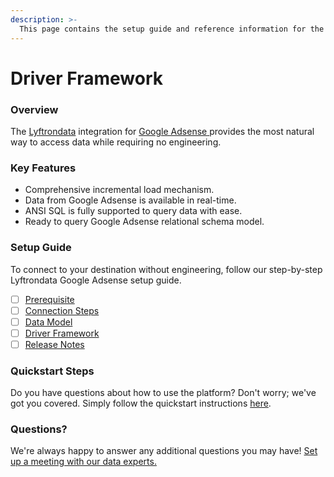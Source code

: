 ```yaml
---
description: >-
  This page contains the setup guide and reference information for the Google Adsense source connector.
---
```


# Driver Framework

### Overview

The [Lyftrondata](https://www.lyftrondata.com/) integration for [Google Adsense](https://www.lyftrondata.com/integration/google-adsense/)[ ](https://www.lyftrondata.com/integration/google-adsense/)provides the most natural way to access data while requiring no engineering.

### Key Features

* Comprehensive incremental load mechanism.
* Data from Google Adsense is available in real-time.&#x20;
* ANSI SQL is fully supported to query data with ease.
* Ready to query Google Adsense relational schema model.

### Setup Guide

To connect to your destination without engineering, follow our step-by-step Lyftrondata Google Adsense setup guide.

* [ ] [Prerequisite](../../marketing-analytics/google-adsense/prerequisite.md)
* [ ] [Connection Steps](../../marketing-analytics/google-adsense/connection-steps.md)
* [ ] [Data Model](../../marketing-analytics/google-adsense/data-model/)
* [ ] [Driver Framework](../../marketing-analytics/google-adsense/driver-framework/)
* [ ] [Release Notes](../../marketing-analytics/google-adsense/release-notes.md)

### Quickstart Steps

Do you have questions about how to use the platform? Don't worry; we've got you covered. Simply follow the quickstart instructions [here](../../../quickstart-steps.md).

### Questions? <a href="#questions" id="questions"></a>

We're always happy to answer any additional questions you may have! [Set up a meeting with our data experts.](https://www.lyftrondata.com/book-a-meeting/)


